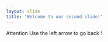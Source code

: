 ```yaml
---
layout: slide
title: "Welcome to our second slide!"
---
```

Attention
Use the left arrow to go back !
